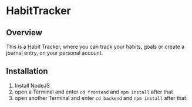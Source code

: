# HabitTracker
## Overview
This is a Habit Tracker, where you can track your habits, goals or create a journal entry, on your personal account.
## Installation
1. Install NodeJS
2. open a Terminal and enter `cd frontend` and `npm install` after that
3. open another Terminal and enter `cd backend` and `npm install` after that
